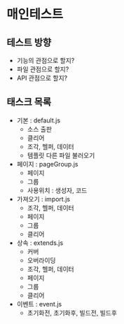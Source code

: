 # 매인테스트

## 테스트 방향
- 기능의 관점으로 할지?
- 파일 관점으로 할지?
- API 관점으로 할지?

## 태스크 목록
- 기본 : default.js
    + 소스 출판 
    + 클리어
    + 조각, 헬퍼, 데이터
    + 템플릿 다른 파일 불러오기
- 페이지 : pageGroup.js
    + 페이지
    + 그룹
    + 사용위치 : 생성자, 코드
- 가져오기 : import.js
    + 조각, 헬퍼, 데이터
    + 페이지
    + 그룹
    + 클리어
- 상속 : extends.js
    + 커버
    + 오버라이딩
    + 조각, 헬퍼, 데이터
    + 페이지
    + 그룹
    + 클리어
- 이벤트 : event.js
    + 초기화전, 초기화후, 빌드전, 빌드후
